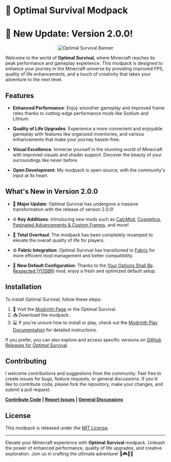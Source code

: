 # 🚀 Optimal Survival Modpack
# 🌟 New Update: Version 2.0.0!
<p align="center">
  <img src="https://i.imgur.com/Cbs9ixz.png" alt="Optimal Survival Banner">
</p>

Welcome to the world of **Optimal Survival**, where Minecraft reaches its peak performance and gameplay experience. This modpack is designed to enhance your journey in the Minecraft universe by providing improved FPS, quality of life enhancements, and a touch of creativity that takes your adventure to the next level.

## Features

- **Enhanced Performance**: Enjoy smoother gameplay and improved frame rates thanks to cutting-edge performance mods like Sodium and Lithium.

- **Quality of Life Upgrades**: Experience a more convenient and enjoyable gameplay with features like organized inventories, and various enhancements that make your journey hassle-free.

- **Visual Excellence**: Immerse yourself in the stunning world of Minecraft with improved visuals and shader support. Discover the beauty of your surroundings like never before.

- **Open Development**: My modpack is open-source, with the community's input at its heart.

## What's New in Version 2.0.0

- 🔄 **Major Update**: Optimal Survival has undergone a massive transformation with the release of version 2.0.0!
  
- 🌐 **Key Additions**: Introducing new mods such as [CalcMod](https://modrinth.com/mod/calcmod), [Cosmetica](https://modrinth.com/mod/cosmetica), [Paginated Advancements & Custom Frames](https://modrinth.com/mod/paginatedadvancements), and more!

- 🚀 **Total Overhaul**: The modpack has been completely revamped to elevate the overall quality of life for players.

- ⚙️ **Fabric Integration**: Optimal Survival has transitioned to [Fabric](https://fabricmc.net/) for more efficient mod management and better compatibility.

- 🌈 **New Default Configuration**: Thanks to the [Your Options Shall Be Respected (YOSBR)](https://modrinth.com/mod/yosbr) mod, enjoy a fresh and optimized default setup.

## Installation

To install Optimal Survival, follow these steps:

1. 🚀 Visit the [Modrinth Page](https://modrinth.com/modpack/optimal-survival) or the Optimal Survival.
2. 📥 Download the modpack.
3. 💻 If you're unsure how to install or play, check out the [Modrinth Play Documentation](https://docs.modrinth.com/modpacks/play) for detailed instructions.

If you prefer, you can also explore and access specific versions on [GitHub Releases for Optimal Survival](link_to_github_releases).

## Contributing

I welcome contributions and suggestions from the community. Feel free to create issues for bugs, feature requests, or general discussions. If you'd like to contribute code, please fork the repository, make your changes, and submit a pull request.

**[Contribute Code](https://github.com/Cacahouetes/Optimal-Survival/pulls) | [Report Issues](https://github.com/Cacahouetes/Optimal-Survival/issues) | [General Discussions](https://github.com/Cacahouetes/Optimal-Survival/discussions/categories/general)**

## License

This modpack is released under the [MIT License](https://github.com/Cacahouetes/Optimal-Survival/blob/main/LICENSE).

---

Elevate your Minecraft experience with **Optimal Survival** modpack. Unleash the power of enhanced performance, quality of life upgrades, and creative exploration. Join us in crafting the ultimate adventure! 🌟🎮🚀🌈
